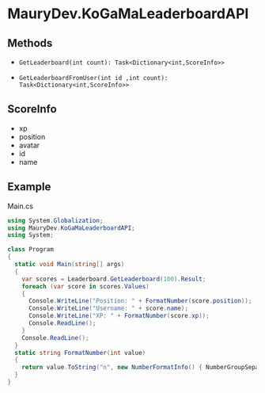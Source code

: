 # MauryDev.KoGaMaLeaderboardAPI

## Methods

- `GetLeaderboard(int count): Task<Dictionary<int,ScoreInfo>>`

- `GetLeaderboardFromUser(int id ,int count): Task<Dictionary<int,ScoreInfo>>`

## ScoreInfo

- xp
- position
- avatar
- id
- name

## Example

Main.cs
```cs
using System.Globalization;
using MauryDev.KoGaMaLeaderboardAPI;
using System;

class Program
{
  static void Main(string[] args)
  {
    var scores = Leaderboard.GetLeaderboard(100).Result;
    foreach (var score in scores.Values)
    {
      Console.WriteLine("Position: " + FormatNumber(score.position));
      Console.WriteLine("Username: " + score.name);
      Console.WriteLine("XP: " + FormatNumber(score.xp));
      Console.ReadLine();
    }
    Console.ReadLine();
  }
  static string FormatNumber(int value)
  {
    return value.ToString("n", new NumberFormatInfo() { NumberGroupSeparator = " ", NumberDecimalDigits = 0 });
  }
}
```
